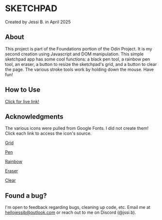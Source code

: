 # SKETCHPAD
Created by Jessi B. in April 2025

## About
This project is part of the Foundations portion of the Odin Project. It is my second creation using Javascript and DOM manipulation. This simple sketchpad app has some cool functions: a black pen tool, a rainbow pen tool, an eraser, a button to resize the sketchpad's grid, and a button to clear the page. The various stroke tools work by holding down the mouse. Have fun!

## How to Use
[Click for live link!](https://baumjessi.github.io/etch-a-sketch/)

## Acknowledgments
The various icons were pulled from Google Fonts. I did not create them! Click each link to access the icon's source.

[Grid](https://fonts.google.com/icons?selected=Material+Symbols+Outlined:background_grid_small:FILL@0;wght@400;GRAD@0;opsz@24&icon.query=grid&icon.size=24&icon.color=%2339ff14&icon.platform=web)

[Pen](https://fonts.google.com/icons?selected=Material+Symbols+Outlined:ink_pen:FILL@0;wght@400;GRAD@0;opsz@24&icon.query=pen&icon.size=24&icon.color=%2339ff14&icon.platform=web)

[Rainbow](https://fonts.google.com/icons?selected=Material+Symbols+Outlined:looks:FILL@0;wght@400;GRAD@0;opsz@24&icon.query=rainbow&icon.size=24&icon.color=%2339ff14&icon.platform=web)

[Eraser](https://fonts.google.com/icons?selected=Material+Symbols+Outlined:ink_eraser:FILL@0;wght@400;GRAD@0;opsz@24&icon.query=eraser&icon.size=24&icon.color=%2339ff14&icon.platform=web)

[Clear](https://fonts.google.com/icons?selected=Material+Symbols+Outlined:cancel:FILL@0;wght@400;GRAD@0;opsz@24&icon.query=clear&icon.size=24&icon.color=%2339ff14&icon.platform=web)

## Found a bug?
I'm open to feedback regarding bugs, cleaning up code, etc. Email me at hellojessib@outlook.com or reach out to me on Discord (@jssi.b).

